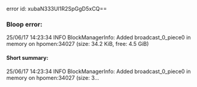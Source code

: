 error id: xubaN333Ul1R2SpGgD5xCQ==
### Bloop error:

25/06/17 14:23:34 INFO BlockManagerInfo: Added broadcast_0_piece0 in memory on hpomen:34027 (size: 34.2 KiB, free: 4.5 GiB)
#### Short summary: 

25/06/17 14:23:34 INFO BlockManagerInfo: Added broadcast_0_piece0 in memory on hpomen:34027 (size: 3...